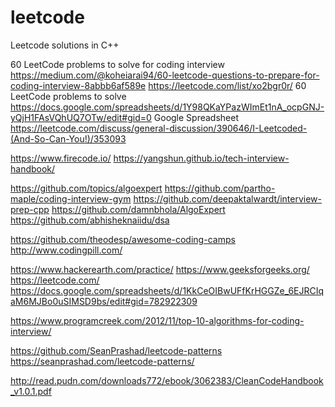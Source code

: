 # leetcode
Leetcode solutions in C++

60 LeetCode problems to solve for coding interview
https://medium.com/@koheiarai94/60-leetcode-questions-to-prepare-for-coding-interview-8abbb6af589e
https://leetcode.com/list/xo2bgr0r/     60 LeetCode problems to solve
https://docs.google.com/spreadsheets/d/1Y98QKaYPazWImEt1nA_ocpGNJ-yQjH1FAsVQhUQ7OTw/edit#gid=0    Google Spreadsheet
https://leetcode.com/discuss/general-discussion/390646/I-Leetcoded-(And-So-Can-You!)/353093

https://www.firecode.io/
https://yangshun.github.io/tech-interview-handbook/

https://github.com/topics/algoexpert
https://github.com/partho-maple/coding-interview-gym
https://github.com/deepaktalwardt/interview-prep-cpp
https://github.com/damnbhola/AlgoExpert
https://github.com/abhisheknaiidu/dsa

https://github.com/theodesp/awesome-coding-camps
http://www.codingpill.com/

https://www.hackerearth.com/practice/
https://www.geeksforgeeks.org/
https://leetcode.com/
https://docs.google.com/spreadsheets/d/1KkCeOIBwUFfKrHGGZe_6EJRCIqaM6MJBo0uSIMSD9bs/edit#gid=782922309

https://www.programcreek.com/2012/11/top-10-algorithms-for-coding-interview/

https://github.com/SeanPrashad/leetcode-patterns
https://seanprashad.com/leetcode-patterns/

http://read.pudn.com/downloads772/ebook/3062383/CleanCodeHandbook_v1.0.1.pdf

